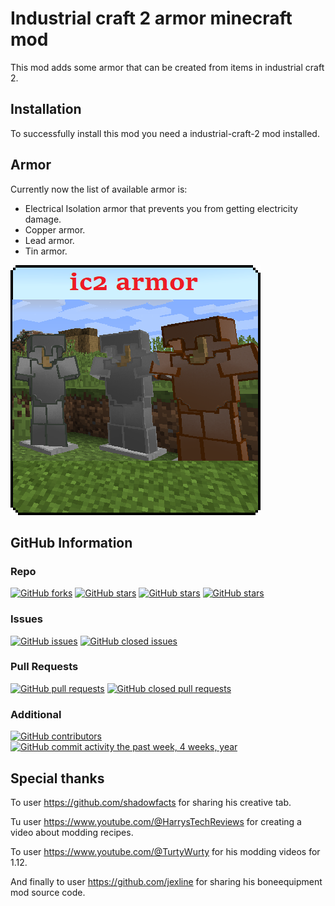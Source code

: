 # Industrial craft 2 armor minecraft mod

This mod adds some armor that can be created from items in industrial craft 2.

## Installation

To successfully install this mod you need a industrial-craft-2 mod installed.

## Armor

Currently now the list of available armor is:

- Electrical Isolation armor that prevents you from getting electricity damage.
- Copper armor.
- Lead armor.
- Tin armor.

![](src/main/resources/assets/ic2armor/icon.png)

## GitHub Information

### Repo
[![GitHub forks](https://img.shields.io/github/forks/Prikalel/ic2-armor.svg?style=social&label=Fork)](https://github.com/Prikalel/ic2-armor)
[![GitHub stars](https://img.shields.io/github/stars/Prikalel/ic2-armor.svg?style=social&label=Stars)](https://github.com/Prikalel/ic2-armor)
[![GitHub stars](https://img.shields.io/github/watchers/Prikalel/ic2-armor.svg?style=social&label=Watch)](https://github.com/Prikalel/ic2-armor)
[![GitHub stars](https://img.shields.io/github/followers/Prikalel.svg?style=social&label=Follow)](https://github.com/Prikalel)
### Issues
[![GitHub issues](https://img.shields.io/github/issues/Prikalel/ic2-armor.svg?colorB=green)]()
[![GitHub closed issues](https://img.shields.io/github/issues-closed/Prikalel/ic2-armor.svg?colorB=ff5900)]()
### Pull Requests
[![GitHub pull requests](https://img.shields.io/github/issues-pr/Prikalel/ic2-armor.svg?colorB=green)]()
[![GitHub closed pull requests](https://img.shields.io/github/issues-pr-closed/Prikalel/ic2-armor.svg?colorB=ff5900)]()
### Additional
[![GitHub contributors](https://img.shields.io/github/contributors/Prikalel/ic2-armor.svg)]()
[![GitHub commit activity the past week, 4 weeks, year](https://img.shields.io/github/commit-activity/y/Prikalel/ic2-armor.svg)]()

## Special thanks

To user https://github.com/shadowfacts for sharing his creative tab.

Tu user https://www.youtube.com/@HarrysTechReviews for creating a video about modding recipes.

To user https://www.youtube.com/@TurtyWurty for his modding videos for 1.12.

And finally to user https://github.com/jexline for sharing his boneequipment mod source code.